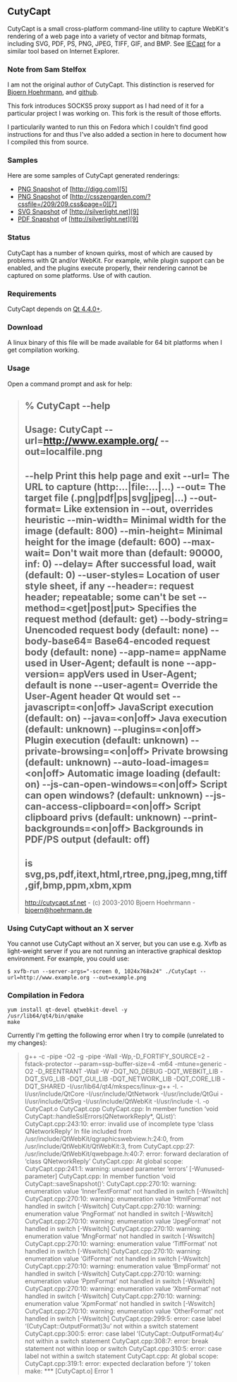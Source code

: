 ## CutyCapt

CutyCapt is a small cross-platform command-line utility to capture WebKit's
rendering of a web page into a variety of vector and bitmap formats, including
SVG, PDF, PS, PNG, JPEG, TIFF, GIF, and BMP. See [IECapt][1] for a similar tool
based on Internet Explorer.

### Note from Sam Stelfox

I am not the original author of CutyCapt. This distinction is reserved for
[Bjoern Hoehrmann][2], and [github][3].

This fork introduces SOCKS5 proxy support as I had need of it for a particular
project I was working on. This fork is the result of those efforts.

I particularily wanted to run this on Fedora which I couldn't find good
instructions for and thus I've also added a section in here to document how I
compiled this from source.

### Samples

Here are some samples of CutyCapt generated renderings:

* [PNG Snapshot][4] of [http://digg.com][5]
* [PNG Snapshot][6] of [http://csszengarden.com/?cssfile=/209/209.css&page=0][7]
* [SVG Snapshot][8] of [http://silverlight.net][9]
* [PDF Snapshot][10] of [http://silverlight.net][9]

### Status

CutyCapt has a number of known quirks, most of which are caused by problems
with Qt and/or WebKit. For example, while plugin support can be enabled, and
the plugins execute properly, their rendering cannot be captured on some
platforms. Use of with caution.

### Requirements

CutyCapt depends on [Qt 4.4.0+][11].

### Download

A linux binary of this file will be made available for 64 bit platforms when I
get compilation working.

### Usage

Open a command prompt and ask for help:

>  % CutyCapt --help
>  -----------------------------------------------------------------------------
>  Usage: CutyCapt --url=http://www.example.org/ --out=localfile.png
>  -----------------------------------------------------------------------------
>   --help                         Print this help page and exit
>   --url=<url>                    The URL to capture (http:...|file:...|...)
>   --out=<path>                   The target file (.png|pdf|ps|svg|jpeg|...)
>   --out-format=<f>               Like extension in --out, overrides heuristic
>   --min-width=<int>              Minimal width for the image (default: 800)
>   --min-height=<int>             Minimal height for the image (default: 600)
>   --max-wait=<ms>                Don't wait more than (default: 90000, inf: 0)
>   --delay=<ms>                   After successful load, wait (default: 0)
>   --user-styles=<url>            Location of user style sheet, if any
>   --header=<name>:<value>        request header; repeatable; some can't be set
>   --method=<get|post|put>        Specifies the request method (default: get)
>   --body-string=<string>         Unencoded request body (default: none)
>   --body-base64=<base64>         Base64-encoded request body (default: none)
>   --app-name=<name>              appName used in User-Agent; default is none
>   --app-version=<version>        appVers used in User-Agent; default is none
>   --user-agent=<string>          Override the User-Agent header Qt would set
>   --javascript=<on|off>          JavaScript execution (default: on)
>   --java=<on|off>                Java execution (default: unknown)
>   --plugins=<on|off>             Plugin execution (default: unknown)
>   --private-browsing=<on|off>    Private browsing (default: unknown)
>   --auto-load-images=<on|off>    Automatic image loading (default: on)
>   --js-can-open-windows=<on|off> Script can open windows? (default: unknown)
>   --js-can-access-clipboard=<on|off> Script clipboard privs (default: unknown)
>   --print-backgrounds=<on|off>   Backgrounds in PDF/PS output (default: off)
>  -----------------------------------------------------------------------------
>   <f> is svg,ps,pdf,itext,html,rtree,png,jpeg,mng,tiff,gif,bmp,ppm,xbm,xpm
>  -----------------------------------------------------------------------------
>  http://cutycapt.sf.net - (c) 2003-2010 Bjoern Hoehrmann - bjoern@hoehrmann.de

### Using CutyCapt without an X server

You cannot use CutyCapt without an X server, but you can use e.g. Xvfb as
light-weight server if you are not running an interactive graphical desktop
environment. For example, you could use:

```
$ xvfb-run --server-args="-screen 0, 1024x768x24" ./CutyCapt --url=http://www.example.org --out=example.png
```

### Compilation in Fedora

```
yum install qt-devel qtwebkit-devel -y
/usr/lib64/qt4/bin/qmake
make
```

Currently I'm getting the following error when I try to compile (unrelated to my changes):

> g++ -c -pipe -O2 -g -pipe -Wall -Wp,-D_FORTIFY_SOURCE=2 -fstack-protector --param=ssp-buffer-size=4 -m64 -mtune=generic -O2 -D_REENTRANT -Wall -W -DQT_NO_DEBUG -DQT_WEBKIT_LIB -DQT_SVG_LIB -DQT_GUI_LIB -DQT_NETWORK_LIB -DQT_CORE_LIB -DQT_SHARED -I/usr/lib64/qt4/mkspecs/linux-g++ -I. -I/usr/include/QtCore -I/usr/include/QtNetwork -I/usr/include/QtGui -I/usr/include/QtSvg -I/usr/include/QtWebKit -I/usr/include -I. -o CutyCapt.o CutyCapt.cpp
> CutyCapt.cpp: In member function ‘void CutyCapt::handleSslErrors(QNetworkReply*, QList<QSslError>)’:
> CutyCapt.cpp:243:10: error: invalid use of incomplete type ‘class QNetworkReply’
> In file included from /usr/include/QtWebKit/qgraphicswebview.h:24:0,
>                  from /usr/include/QtWebKit/QtWebKit:3,
>                  from CutyCapt.cpp:27:
> /usr/include/QtWebKit/qwebpage.h:40:7: error: forward declaration of ‘class QNetworkReply’
> CutyCapt.cpp: At global scope:
> CutyCapt.cpp:241:1: warning: unused parameter ‘errors’ [-Wunused-parameter]
> CutyCapt.cpp: In member function ‘void CutyCapt::saveSnapshot()’:
> CutyCapt.cpp:270:10: warning: enumeration value ‘InnerTextFormat’ not handled in switch [-Wswitch]
> CutyCapt.cpp:270:10: warning: enumeration value ‘HtmlFormat’ not handled in switch [-Wswitch]
> CutyCapt.cpp:270:10: warning: enumeration value ‘PngFormat’ not handled in switch [-Wswitch]
> CutyCapt.cpp:270:10: warning: enumeration value ‘JpegFormat’ not handled in switch [-Wswitch]
> CutyCapt.cpp:270:10: warning: enumeration value ‘MngFormat’ not handled in switch [-Wswitch]
> CutyCapt.cpp:270:10: warning: enumeration value ‘TiffFormat’ not handled in switch [-Wswitch]
> CutyCapt.cpp:270:10: warning: enumeration value ‘GifFormat’ not handled in switch [-Wswitch]
> CutyCapt.cpp:270:10: warning: enumeration value ‘BmpFormat’ not handled in switch [-Wswitch]
> CutyCapt.cpp:270:10: warning: enumeration value ‘PpmFormat’ not handled in switch [-Wswitch]
> CutyCapt.cpp:270:10: warning: enumeration value ‘XbmFormat’ not handled in switch [-Wswitch]
> CutyCapt.cpp:270:10: warning: enumeration value ‘XpmFormat’ not handled in switch [-Wswitch]
> CutyCapt.cpp:270:10: warning: enumeration value ‘OtherFormat’ not handled in switch [-Wswitch]
> CutyCapt.cpp:299:5: error: case label ‘(CutyCapt::OutputFormat)3u’ not within a switch statement
> CutyCapt.cpp:300:5: error: case label ‘(CutyCapt::OutputFormat)4u’ not within a switch statement
> CutyCapt.cpp:308:7: error: break statement not within loop or switch
> CutyCapt.cpp:310:5: error: case label not within a switch statement
> CutyCapt.cpp: At global scope:
> CutyCapt.cpp:319:1: error: expected declaration before ‘}’ token
> make: *** [CutyCapt.o] Error 1

[1]: http://iecapt.sourceforge.net/
[2]: mailto:bjoern@hoehrmann.de
[3]: https://github.com/hoehrmann
[4]: http://cutycapt.sourceforge.net/digg.png
[5]: http://digg.com
[6]: http://cutycapt.sourceforge.net/css-co-ltd.png
[7]: http://csszengarden.com/?cssfile=/209/209.css&page=0
[8]: http://cutycapt.sourceforge.net/silverlight.net.svgz
[9]: http://silverlight.net
[10]: http://cutycapt.sourceforge.net/silverlight.net.pdf
[11]: http://qt-project.org/
